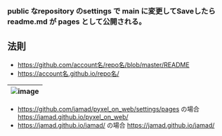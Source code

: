 

### public なrepository のsettings で main に変更してSaveしたら readme.md が pages として公開される。

## 法則
* https://github.com/account名/repo名/blob/master/README
* https://account名.github.io/repo名/
  

|![image](https://github.com/jamad/jamad.github.io/assets/949913/647dd0b1-859a-4f6f-87fe-cb8c597029ef)|
|-|

* https://github.com/jamad/pyxel_on_web/settings/pages の場合 https://jamad.github.io/pyxel_on_web/
* https://jamad.github.io/jamad/ の場合 https://jamad.github.io/jamad/

